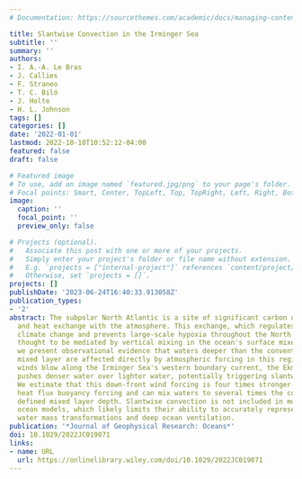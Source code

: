 ```yaml
---
# Documentation: https://sourcethemes.com/academic/docs/managing-content/

title: Slantwise Convection in the Irminger Sea
subtitle: ''
summary: ''
authors:
- I. A.-A. Le Bras
- J. Callies
- F. Straneo
- T. C. Biló
- J. Holte
- H. L. Johnson
tags: []
categories: []
date: '2022-01-01'
lastmod: 2022-10-10T10:52:12-04:00
featured: false
draft: false

# Featured image
# To use, add an image named `featured.jpg/png` to your page's folder.
# Focal points: Smart, Center, TopLeft, Top, TopRight, Left, Right, BottomLeft, Bottom, BottomRight.
image:
  caption: ''
  focal_point: ''
  preview_only: false

# Projects (optional).
#   Associate this post with one or more of your projects.
#   Simply enter your project's folder or file name without extension.
#   E.g. `projects = ["internal-project"]` references `content/project/deep-learning/index.md`.
#   Otherwise, set `projects = []`.
projects: []
publishDate: '2023-06-24T16:40:33.913058Z'
publication_types:
- '2'
abstract: The subpolar North Atlantic is a site of significant carbon dioxide, oxygen,
  and heat exchange with the atmosphere. This exchange, which regulates transient
  climate change and prevents large-scale hypoxia throughout the North Atlantic, is
  thought to be mediated by vertical mixing in the ocean's surface mixed layer. Here
  we present observational evidence that waters deeper than the conventionally defined
  mixed layer are affected directly by atmospheric forcing in this region. When northerly
  winds blow along the Irminger Sea's western boundary current, the Ekman response
  pushes denser water over lighter water, potentially triggering slantwise convection.
  We estimate that this down-front wind forcing is four times stronger than air– sea
  heat flux buoyancy forcing and can mix waters to several times the conventionally
  defined mixed layer depth. Slantwise convection is not included in most large-scale
  ocean models, which likely limits their ability to accurately represent subpolar
  water mass transformations and deep ocean ventilation.
publication: '*Journal of Geophysical Research: Oceans*'
doi: 10.1029/2022JC019071
links:
- name: URL
  url: https://onlinelibrary.wiley.com/doi/10.1029/2022JC019071
---
```

